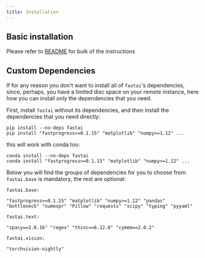 ```yaml
---
title: Installation
---
```


## Basic installation

Please refer to [README](https://github.com/fastai/fastai/blob/master/README.md#installation) for bulk of the instructions


## Custom Dependencies

If for any reason you don't want to install all of `fastai`'s dependencies, since, perhaps, you have a limited disc space on your remote instance, here how you can install only the dependencies that you need.

First, install `fastai` without its dependencies, and then install the dependencies that you need directly:

```
pip install --no-deps fastai
pip install "fastprogress>=0.1.15" "matplotlib" "numpy>=1.12" ...
```
this will work with conda too:

```
conda install --no-deps fastai
conda install "fastprogress>=0.1.15" "matplotlib" "numpy>=1.12" ...
```

Below you will find the groups of dependencies for you to choose from. `fastai.base` is mandatory, the rest are optional:

```
fastai.base:

"fastprogress>=0.1.15" "matplotlib" "numpy>=1.12" "pandas" "bottleneck" "numexpr" "Pillow" "requests" "scipy" "typing" "pyyaml"

fastai.text:

"spacy==2.0.16" "regex" "thinc==6.12.0" "cymem==2.0.2"

fastai.vision:

"torchvision-nightly"
```
